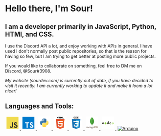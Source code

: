 <h1>Hello there, I'm Sour!</h1>

<h2>I am a developer primarily in JavaScript, Python, HTMl, and CSS.</h1>

I use the Discord API a lot, and enjoy working with APIs in general. I have used I don't normally post public repositories, so that is the reason for having so few, but I am trying to get better at posting more public projects.

If you would like to collaborate on something, feel free to DM me on Discord, @Sour#3908.

*My website (sourdev.com) is currently out of date, if you have decided to visit it recently. I am currently working to update it and make it loom a lot nicer!*

## Languages and Tools:
<p align="left">
  <a href="http://www.javascript.com" target="_blank"> 
    <img src="https://raw.githubusercontent.com/devicons/devicon/master/icons/javascript/javascript-original.svg" alt="Javascript" height="40" style="vertical-     align:top; margin:4px">
  </a>
  <a href="http://www.https://www.typescriptlang.org/" target="_blank"> 
    <img src="https://raw.githubusercontent.com/devicons/devicon/master/icons/typescript/typescript-original.svg" alt="Typescript" height="40" style="vertical-align:top; margin:4px">
  </a>
  <a href="http://www.https://www.python.org/" target="_blank"> 
    <img src="https://raw.githubusercontent.com/github/explore/80688e429a7d4ef2fca1e82350fe8e3517d3494d/topics/python/python.png" alt="Python" height="40" style="vertical-align:top; margin:4px">
  </a>
  <a href="https://html.spec.whatwg.org/multipage/" target="_blank"> 
    <img src="https://raw.githubusercontent.com/devicons/devicon/master/icons/html5/html5-original-wordmark.svg" alt="HTML" height="40" style="vertical-     align:top; margin:4px">
  </a>
  <a href="https://www.w3schools.com/css/" target="_blank"> 
    <img src="https://raw.githubusercontent.com/devicons/devicon/master/icons/css3/css3-original-wordmark.svg" alt="CSS" height="40" style="vertical-     align:top; margin:4px">
  </a>
  <a href="https://www.mongodb.com/" target="_blank"> 
    <img src="https://raw.githubusercontent.com/devicons/devicon/master/icons/mongodb/mongodb-original-wordmark.svg" alt="MongoDB" height="40" style="vertical-     align:top; margin:4px">
  </a>
  <a href="https://nodejs.org/en/" target="_blank"> 
    <img src="https://raw.githubusercontent.com/devicons/devicon/master/icons/nodejs/nodejs-original-wordmark.svg" alt="NodeJS" height="40" style="vertical-     align:top; margin:4px">
  </a>
  <a href="https://www.arduino.cc/" target="_blank"> 
    <img src="https://camo.githubusercontent.com/b3a1cdd20d0f308634ddd4598cdaa729c2d77047f51e66fa7206b9b4bac94c23/68747470733a2f2f63646e2e776f726c64766563746f726c6f676f2e636f6d2f6c6f676f732f61726475696e6f2d312e737667" alt="Arduino" height="40" style="vertical-     align:top; margin:4px">
  </a>
</p>
